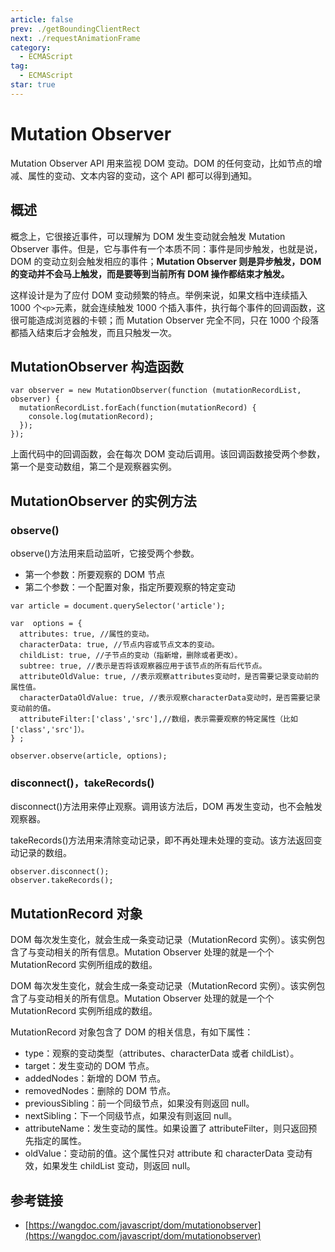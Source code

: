 ```yaml
---
article: false
prev: ./getBoundingClientRect
next: ./requestAnimationFrame
category:
  - ECMAScript
tag:
  - ECMAScript
star: true
---
```


# Mutation Observer

Mutation Observer API 用来监视 DOM 变动。DOM 的任何变动，比如节点的增减、属性的变动、文本内容的变动，这个 API 都可以得到通知。

<!-- more -->

## 概述

概念上，它很接近事件，可以理解为 DOM 发生变动就会触发 Mutation Observer 事件。但是，它与事件有一个本质不同：事件是同步触发，也就是说，DOM 的变动立刻会触发相应的事件；**Mutation Observer 则是异步触发，DOM 的变动并不会马上触发，而是要等到当前所有 DOM 操作都结束才触发。**

这样设计是为了应付 DOM 变动频繁的特点。举例来说，如果文档中连续插入 1000 个`<p>`元素，就会连续触发 1000 个插入事件，执行每个事件的回调函数，这很可能造成浏览器的卡顿；而 Mutation Observer 完全不同，只在 1000 个段落都插入结束后才会触发，而且只触发一次。

## MutationObserver 构造函数

```js:no-line-numbers
var observer = new MutationObserver(function (mutationRecordList, observer) {
  mutationRecordList.forEach(function(mutationRecord) {
    console.log(mutationRecord);
  });
});
```

上面代码中的回调函数，会在每次 DOM 变动后调用。该回调函数接受两个参数，第一个是变动数组，第二个是观察器实例。

## MutationObserver 的实例方法

### observe()

observe()方法用来启动监听，它接受两个参数。

- 第一个参数：所要观察的 DOM 节点
- 第二个参数：一个配置对象，指定所要观察的特定变动

```js:no-line-numbers
var article = document.querySelector('article');

var  options = {
  attributes: true, //属性的变动。
  characterData: true, //节点内容或节点文本的变动。
  childList: true, //子节点的变动（指新增，删除或者更改）。
  subtree: true, //表示是否将该观察器应用于该节点的所有后代节点。
  attributeOldValue: true, //表示观察attributes变动时，是否需要记录变动前的属性值。
  characterDataOldValue: true, //表示观察characterData变动时，是否需要记录变动前的值。
  attributeFilter:['class','src'],//数组，表示需要观察的特定属性（比如['class','src']）。
} ;

observer.observe(article, options);
```

### disconnect()，takeRecords()

disconnect()方法用来停止观察。调用该方法后，DOM 再发生变动，也不会触发观察器。

takeRecords()方法用来清除变动记录，即不再处理未处理的变动。该方法返回变动记录的数组。

```js:no-line-numbers
observer.disconnect();
observer.takeRecords();
```

## MutationRecord 对象

DOM 每次发生变化，就会生成一条变动记录（MutationRecord 实例）。该实例包含了与变动相关的所有信息。Mutation Observer 处理的就是一个个 MutationRecord 实例所组成的数组。

DOM 每次发生变化，就会生成一条变动记录（MutationRecord 实例）。该实例包含了与变动相关的所有信息。Mutation Observer 处理的就是一个个 MutationRecord 实例所组成的数组。

MutationRecord 对象包含了 DOM 的相关信息，有如下属性：

- type：观察的变动类型（attributes、characterData 或者 childList）。
- target：发生变动的 DOM 节点。
- addedNodes：新增的 DOM 节点。
- removedNodes：删除的 DOM 节点。
- previousSibling：前一个同级节点，如果没有则返回 null。
- nextSibling：下一个同级节点，如果没有则返回 null。
- attributeName：发生变动的属性。如果设置了 attributeFilter，则只返回预先指定的属性。
- oldValue：变动前的值。这个属性只对 attribute 和 characterData 变动有效，如果发生 childList 变动，则返回 null。

## 参考链接

- [https://wangdoc.com/javascript/dom/mutationobserver](https://wangdoc.com/javascript/dom/mutationobserver)
